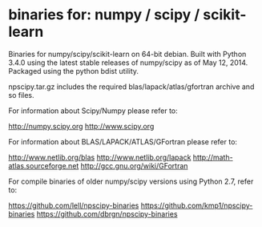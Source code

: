 binaries for: numpy / scipy / scikit-learn
================

Binaries for numpy/scipy/scikit-learn on 64-bit debian. Built with Python 3.4.0 using the latest stable releases of numpy/scipy as of May 12, 2014. Packaged using the python bdist utility.

npscipy.tar.gz includes the required blas/lapack/atlas/gfortran archive and so files.


For information about Scipy/Numpy please refer to:

http://numpy.scipy.org
http://www.scipy.org


For information about BLAS/LAPACK/ATLAS/GFortran please refer to:

http://www.netlib.org/blas
http://www.netlib.org/lapack
http://math-atlas.sourceforge.net
http://gcc.gnu.org/wiki/GFortran


For compile binaries of older numpy/scipy versions using Python 2.7, refer to:

https://github.com/lell/npscipy-binaries
https://github.com/kmp1/npscipy-binaries
https://github.com/dbrgn/npscipy-binaries
